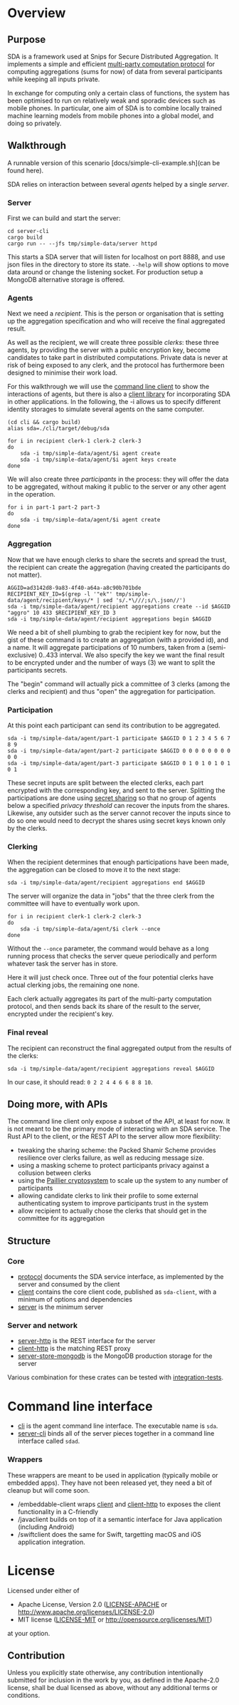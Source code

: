 # Overview

## Purpose

SDA is a framework used at Snips for Secure Distributed Aggregation. It
implements a simple and efficient [multi-party computation protocol](https://en.wikipedia.org/wiki/Secure_multi-party_computation) for
computing aggregations (sums for now) of data from several participants while
keeping all inputs private.

In exchange for computing only a certain class of functions, the system has been
optimised to run on relatively weak and sporadic devices such as mobile phones.
In particular, one aim of SDA is to combine locally trained machine learning
models from mobile phones into a global model, and doing so privately.

## Walkthrough

A runnable version of this scenario [docs/simple-cli-example.sh](can be found
here).

SDA relies on interaction between several _agents_ helped by a single _server_.

### Server

First we can build and start the server:

```
cd server-cli
cargo build
cargo run -- --jfs tmp/simple-data/server httpd
```

This starts a SDA server that will listen for localhost on port 8888, and use
json files in the directory to store its state. `--help` will show options
to move data around or change the listening socket. For production setup
a MongoDB alternative storage is offered.

### Agents

Next we need a _recipient_. This is the person or organisation that is setting
up the aggregation specification and who will receive the final aggregated
result.

As well as the recipient, we will create three possible _clerks_: these three
agents, by providing the server with a public encryption key, become candidates
to take part in distributed computations. Private data is never at risk of being
exposed to any clerk, and the protocol has furthermore been designed to minimise
their work load. 

For this walkthrough we will use the [command line client](/cli) to show the
interactions of agents, but there is also a [client library](/client) for
incorporating SDA in other applications. In the following, the -i allows us to
specify different identity storages to simulate several agents on the same
computer.

```
(cd cli && cargo build)
alias sda=./cli/target/debug/sda

for i in recipient clerk-1 clerk-2 clerk-3
do
    sda -i tmp/simple-data/agent/$i agent create
    sda -i tmp/simple-data/agent/$i agent keys create
done
```

We will also create three _participants_ in the process: they will offer the
data to be aggregated, without making it public to the server or any other
agent in the operation.

```
for i in part-1 part-2 part-3
do
    sda -i tmp/simple-data/agent/$i agent create
done
```

### Aggregation

Now that we have enough clerks to share the secrets and spread the trust, the
recipient can create the aggregation (having created the participants do not
matter).

```
AGGID=ad3142d8-9a83-4f40-a64a-a8c90b701bde
RECIPIENT_KEY_ID=$(grep -l '"ek"' tmp/simple-data/agent/recipient/keys/* | sed 's/.*\///;s/\.json//')
sda -i tmp/simple-data/agent/recipient aggregations create --id $AGGID "aggro" 10 433 $RECIPIENT_KEY_ID 3
sda -i tmp/simple-data/agent/recipient aggregations begin $AGGID
```

We need a bit of shell plumbing to grab the recipient key for now, but the
gist of these command is to create an aggregation (with a provided id), and a
name. It will aggregate participations of 10 numbers, taken from a 
(semi-exclusive) 0..433 interval. We also specify the key we want the final 
result to be encrypted under and the number of ways (3) we want to split the
participants secrets.

The "begin" command will actually pick a committee of 3 clerks (among the
clerks and recipient) and thus "open" the aggregation for participation.

### Participation

At this point each participant can send its contribution to be aggregated.

```
sda -i tmp/simple-data/agent/part-1 participate $AGGID 0 1 2 3 4 5 6 7 8 9
sda -i tmp/simple-data/agent/part-2 participate $AGGID 0 0 0 0 0 0 0 0 0 0
sda -i tmp/simple-data/agent/part-3 participate $AGGID 0 1 0 1 0 1 0 1 0 1
```

These secret inputs are split between the elected clerks, each part encrypted
with the corresponding key, and sent to the server. Splitting the participations
are done using [secret sharing](https://en.wikipedia.org/wiki/Secret_sharing) so
that no group of agents below a specified _privacy threshold_ can recover the
inputs from the shares. Likewise, any outsider such as the server cannot recover
the inputs since to do so one would need to decrypt the shares using secret keys
known only by the clerks.

### Clerking

When the recipient determines that enough participations have been made, the
aggregation can be closed to move it to the next stage:

```
sda -i tmp/simple-data/agent/recipient aggregations end $AGGID
```

The server will organize the data in "jobs" that the three clerk from the
committee will have to eventually work upon.

```
for i in recipient clerk-1 clerk-2 clerk-3
do
    sda -i tmp/simple-data/agent/$i clerk --once
done
```

Without the `--once` parameter, the command would behave as a long running
process that checks the server queue periodically and perform whatever task the
server has in store.

Here it will just check once. Three out of the four potential clerks have actual
clerking jobs, the remaining one none.

Each clerk actually aggregates its part of the multi-party computation protocol,
and then sends back its share of the result to the server, encrypted under the
recipient's key.

### Final reveal

The recipient can reconstruct the final aggregated output from the results of
the clerks:

```
sda -i tmp/simple-data/agent/recipient aggregations reveal $AGGID
```

In our case, it should read: `0 2 2 4 4 6 6 8 8 10`.

## Doing more, with APIs

The command line client only expose a subset of the API, at least for now. It is
not meant to be the primary mode of interacting with an SDA service. The Rust
API to the client, or the REST API to the server allow more flexibility:

* tweaking the sharing scheme: the Packed Shamir Scheme provides resilience
    over clerks failure, as well as reducing message size.
* using a masking scheme to protect participants privacy against a collusion
    between clerks
* using the [Paillier cryptosystem](https://en.wikipedia.org/wiki/Paillier_cryptosystem) 
  to scale up the system to any number of participants
* allowing candidate clerks to link their profile to some external
    authenticating system to improve participants trust in the system
* allow recipient to actually chose the clerks that should get in the committee
    for its aggregation

## Structure

### Core
- [protocol](/protocol) documents the SDA service interface, as implemented by the server and consumed by the client
- [client](/client) contains the core client code, published as `sda-client`, with a minimum of options and dependencies
- [server](/server) is the minimum server

### Server and network

- [server-http](/server-http) is the REST interface for the server
- [client-http](/client-http) is the matching REST proxy
- [server-store-mongodb](/server-store-server) is the MongoDB production storage for the server

Various combination for these crates can be tested with [integration-tests](/integration-tests).

# Command line interface

- [cli](/cli) is the agent command line interface. The executable name is `sda`.
- [server-cli](/server-cli) binds all of the server pieces together in a command line interface called `sdad`.

### Wrappers

These wrappers are meant to be used in application (typically mobile or
embedded apps). They have not been released yet, they need a bit of cleanup
but will come soon.

- /embeddable-client wraps [client](/client) and [client-http](/client-http) to exposes the client functionality in a C-friendly
- /javaclient builds on top of it a semantic interface for Java application (including Android)
- /swiftclient does the same for Swift, targetting macOS and iOS application integration.

# License

Licensed under either of

 * Apache License, Version 2.0 ([LICENSE-APACHE](LICENSE-APACHE) or http://www.apache.org/licenses/LICENSE-2.0)
 * MIT license ([LICENSE-MIT](LICENSE-MIT) or http://opensource.org/licenses/MIT)

at your option.

## Contribution

Unless you explicitly state otherwise, any contribution intentionally submitted
for inclusion in the work by you, as defined in the Apache-2.0 license, shall
be dual licensed as above, without any additional terms or conditions.
 


